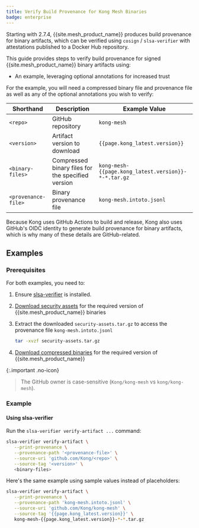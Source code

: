 ```yaml
---
title: Verify Build Provenance for Kong Mesh Binaries
badge: enterprise
---
```


Starting with 2.7.4, {{site.mesh_product_name}} produces build provenance for binary artifacts, which can be verified using `cosign` / `slsa-verifier` with attestations published to a Docker Hub repository.

This guide provides steps to verify build provenance for signed {{site.mesh_product_name}} binary artifacts using:

* An example, leveraging optional annotations for increased trust

For the example, you will need a compressed binary file and provenance file as well as any of the optional annotations you wish to verify:

| Shorthand | Description | Example Value |
|---|---|---|
| `<repo>` | GitHub repository | `kong-mesh` |
| `<version>` | Artifact version to download | `{{page.kong_latest.version}}` |
| `<binary-files>` | Compressed binary files for the specified version | `kong-mesh-{{page.kong_latest.version}}-*-*.tar.gz` |
| `<provenance-file>` | Binary provenance file | `kong-mesh.intoto.jsonl` |

Because Kong uses GitHub Actions to build and release, Kong also uses GitHub's OIDC identity to generate build provenance for binary artifacts, which is why many of these details are GitHub-related.

## Examples

### Prerequisites

For both examples, you need to:

1. Ensure [slsa-verifier](https://github.com/slsa-framework/slsa-verifier?tab=readme-ov-file#installation) is installed.

2. [Download security assets](https://packages.konghq.com/public/kong-mesh-binaries-release/raw/names/security-assets/versions/{{page.kong_latest.version}}/security-assets.tar.gz) for the required version of {{site.mesh_product_name}} binaries

3. Extract the downloaded `security-assets.tar.gz` to access the provenance file `kong-mesh.intoto.jsonl`

   ```sh
   tar -xvzf security-assets.tar.gz
   ```

4. [Download compressed binaries](https://cloudsmith.io/~kong/repos/kong-mesh-binaries-release/packages/?q=name%3Akong-mesh-*+version%3A{{page.kong_latest.version}}) for the required version  of {{site.mesh_product_name}}

{:.important .no-icon}
> The GitHub owner is case-sensitive (`Kong/kong-mesh` vs `kong/kong-mesh`).

### Example

#### Using slsa-verifier

Run the `slsa-verifier verify-artifact ...` command:

```sh
slsa-verifier verify-artifact \
   --print-provenance \
   --provenance-path '<provenance-file>' \
   --source-uri 'github.com/Kong/<repo>' \
   --source-tag '<version>' \
   <binary-files>
```

Here's the same example using sample values instead of placeholders:

```sh
slsa-verifier verify-artifact \
   --print-provenance \
   --provenance-path 'kong-mesh.intoto.jsonl' \
   --source-uri 'github.com/Kong/kong-mesh' \
   --source-tag '{{page.kong_latest.version}}' \
   kong-mesh-{{page.kong_latest.version}}-*-*.tar.gz
```
